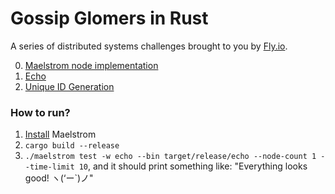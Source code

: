 # Gossip Glomers in Rust

A series of distributed systems challenges brought to you by [Fly.io](https://fly.io/dist-sys/).

0. [Maelstrom node implementation](node/README.md)
1. [Echo](echo/README.md)
2. [Unique ID Generation](uniqueids/README.md)

### How to run?
1. [Install](https://github.com/jepsen-io/maelstrom/blob/main/doc/01-getting-ready/index.md#installation) Maelstrom
2. `cargo build --release`
3. `./maelstrom test -w echo --bin target/release/echo --node-count 1 --time-limit 10`, and it should print something like: "Everything looks good! ヽ(‘ー`)ノ"
